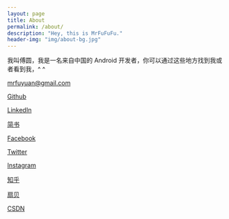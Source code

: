 ```yaml
---
layout: page
title: About
permalink: /about/
description: "Hey, this is MrFuFuFu."
header-img: "img/about-bg.jpg"
---
```


我叫傅圆，我是一名来自中国的 Android 开发者，你可以通过这些地方找到我或者看到我，^ ^

<mrfuyuan@gmail.com> 

[Github](https://github.com/MrFuFuFu)

[LinkedIn](https://cn.linkedin.com/pub/yuan-fu/bb/69/368)

[简书](http://www.jianshu.com/users/c1b9d1faa7b5/latest_articles)

[Facebook](https://www.facebook.com/profile.php?id=100006538561748)

[Twitter](https://twitter.com/15068728607)

[Instagram](https://instagram.com/mrfufufufu/)

[知乎](http://www.zhihu.com/people/fu-yuan-58)

[扇贝](http://www.shanbay.com/bdc/review/progress/12563734 )

[CSDN](http://blog.csdn.net/fu222cs98)





